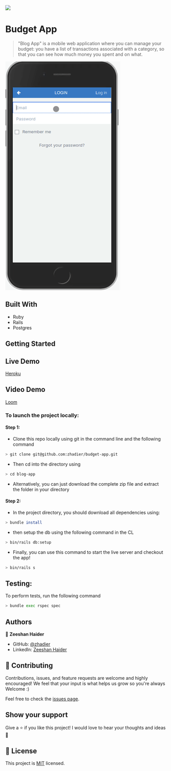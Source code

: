 <!-- @format -->

![](https://img.shields.io/badge/Microverse-blueviolet)

# Budget App

> "Blog App" is a mobile web application where you can manage your budget: you have a list of transactions associated with a category, so that you can see how much money you spent and on what.

![screenshot](peek.gif)

## Built With

- Ruby
- Rails
- Postgres

## Getting Started

## Live Demo

[Heroku](https://budget-app-zhadier.herokuapp.com/)

## Video Demo

[Loom](https://www.loom.com/share/4140ea0d2a9b4573a8555e5c754df359)

### To launch the project locally:

#### Step 1:

- Clone this repo locally using git in the command line and the following command

```bash
> git clone git@github.com:zhadier/budget-app.git
```

- Then cd into the directory using

```bash
> cd blog-app
```

- Alternatively, you can just download the complete zip file and extract the folder in your directory

#### Step 2:

- In the project directory, you should download all dependencies using:

```bash
> bundle install
```

- then setup the db using the following command in the CL

```bash
> bin/rails db:setup
```

- Finally, you can use this command to start the live server and checkout the app!

```bash
> bin/rails s
```

## Testing:

To perform tests, run the following command

```bash
> bundle exec rspec spec
```

## Authors

👤 **Zeeshan Haider**

- GitHub: [@zhadier](https://github.com/zhadier)
- LinkedIn: [Zeeshan Haider](https://www.linkedin.com/in/zhadier39/)

## 🤝 Contributing

Contributions, issues, and feature requests are welcome and highly encouraged!
We feel that your input is what helps us grow so you're always Welcome :)

Feel free to check the [issues page](../../issues/).

## Show your support

Give a ⭐️ if you like this project!
I would love to hear your thoughts and ideas 🖤

## 📝 License

This project is [MIT](./MIT.md) licensed.
